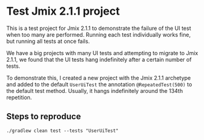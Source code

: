 # Test Jmix 2.1.1 project

This is a test project for Jmix 2.1.1 to demonstrate the failure of the UI test when too many are performed.
Running each test individually works fine, but running all tests at once fails.

We have a big projects with many UI tests and attempting to migrate to Jmix 2.1.1, we found that the UI tests hang
indefinitely after a certain number of tests.

To demonstrate this, I created a new project with the Jmix 2.1.1 archetype and added to the default `UserUiTest` the
annotation `@RepeatedTest(500)` to the default test method.
Usually, it hangs indefinitely around the 134th repetition.

## Steps to reproduce

```shell
./gradlew clean test --tests "UserUiTest"

```
